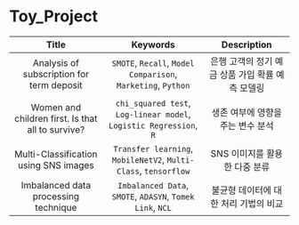 # Toy_Project

|Title|Keywords|Description|
|:---:|:---:|:---:|
|Analysis of subscription for term deposit|`SMOTE`, `Recall`, `Model Comparison`, `Marketing`, `Python`|은행 고객의 정기 예금 상품 가입 확률 예측 모델링|
|Women and children first. Is that all to survive?|`chi_squared test`, `Log-linear model`, `Logistic Regression`, `R`|생존 여부에 영향을 주는 변수 분석|
|Multi-Classification using SNS images|`Transfer learning`, `MobileNetV2`, `Multi-Class`, `tensorflow`|SNS 이미지를 활용한 다중 분류|
|Imbalanced data processing technique|`Imbalanced Data`, `SMOTE`, `ADASYN`, `Tomek Link`, `NCL`|불균형 데이터에 대한 처리 기법의 비교|


